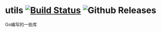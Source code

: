 # utils [![Build Status](https://travis-ci.org/JeepLin/utils.svg?branch=master)](https://travis-ci.org/JeepLin/utils) ![Github Releases](https://img.shields.io/github/downloads/atom/atom/latest/total.svg) 
Go编写的一些库
